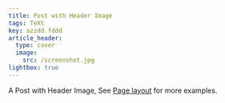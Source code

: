 ```yaml
---
title: Post with Header Image
tags: TeXt
key: azzdd.fddd
article_header:
  type: cover
  image:
    src: /screenshot.jpg
lightbox: true
---
```


A Post with Header Image, See [Page layout](https://tianqi.name/jekyll-TeXt-theme/samples.html#page-layout) for more examples.

<!--more-->
